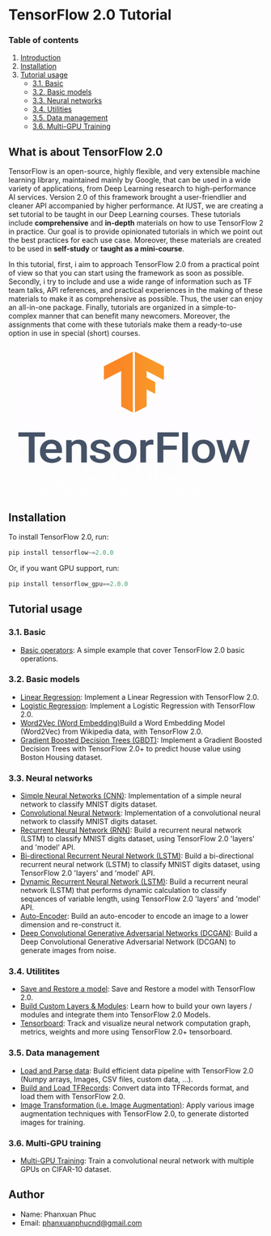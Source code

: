 # TensorFlow 2.0 Tutorial

### Table of contents

1. [Introduction](#intro)
2. [Installation](#installation)
3. [Tutorial usage](#tutorial)
    - [3.1. Basic](#basic)
    - [3.2. Basic models](#basic_models)
    - [3.3. Neural networks](#neural_nets)
    - [3.4. Utilities](#utilities)
    - [3.5. Data management](#data_management)
    - [3.6. Multi-GPU Training](#multi_gpu_training)

## <a name='intro'></a> What is about TensorFlow 2.0

TensorFlow is an open-source, highly flexible, and very extensible machine learning library, maintained mainly by Google, that can be used in a wide variety of applications, from Deep Learning research to high-performance AI services. Version 2.0 of this framework brought a user-friendlier and cleaner API accompanied by higher performance. At IUST, we are creating a set tutorial to be taught in our Deep Learning courses. These tutorials include **comprehensive** and **in-depth** materials on how to use TensorFlow 2 in practice. Our goal is to provide opinionated tutorials in which we point out the best practices for each use case. Moreover, these materials are created to be used in **self-study** or **taught as a mini-course**.

In this tutorial, first, i aim to approach TensorFlow 2.0 from a practical point of view so that you can start using the framework as soon as possible. Secondly, i try to include and use a wide range of information such as TF team talks, API references, and practical experiences in the making of these materials to make it as comprehensive as possible. Thus, the user can enjoy an all-in-one package. Finally, tutorials are organized in a simple-to-complex manner that can benefit many newcomers. Moreover, the assignments that come with these tutorials make them a ready-to-use option in use in special (short) courses.

<p align="center">
  <img src="imgs/tensorflow-2.0.gif" width="500" height="300" align="middle">
</p>

## <a name='installation'></a> Installation

To install TensorFlow 2.0, run:

```js
pip install tensorflow~=2.0.0
```

Or, if you want GPU support, run:

```js
pip install tensorflow_gpu==2.0.0
```

## <a name='tutorial'></a> Tutorial usage

### <a name='basic'></a> 3.1. Basic

- [Basic operators](): A simple example that cover TensorFlow 2.0 basic operations.

### <a name='basic_models'></a> 3.2. Basic models

- [Linear Regression](): Implement a Linear Regression with TensorFlow 2.0.
- [Logistic Regression](): Implement a Logistic Regression with TensorFlow 2.0.
- [Word2Vec (Word Embedding)]()Build a Word Embedding Model (Word2Vec) from Wikipedia data, with TensorFlow 2.0.
- [Gradient Boosted Decision Trees (GBDT)](): Implement a Gradient Boosted Decision Trees with TensorFlow 2.0+ to predict house value using Boston Housing dataset.

### <a name='neural_nets'></a> 3.3. Neural networks

- [Simple Neural Networks (CNN)](): Implementation of a simple neural network to classify MNIST digits dataset.
- [Convolutional Neural Network](): Implementation of a convolutional neural network to classify MNIST digits dataset.
- [Recurrent Neural Network (RNN)](): Build a recurrent neural network (LSTM) to classify MNIST digits dataset, using TensorFlow 2.0 'layers' and 'model' API.
- [Bi-directional Recurrent Neural Network (LSTM)](): Build a bi-directional recurrent neural network (LSTM) to classify MNIST digits dataset, using TensorFlow 2.0 'layers' and 'model' API.
- [Dynamic Recurrent Neural Network (LSTM)](): Build a recurrent neural network (LSTM) that performs dynamic calculation to classify sequences of variable length, using TensorFlow 2.0 'layers' and 'model' API.
- [Auto-Encoder](): Build an auto-encoder to encode an image to a lower dimension and re-construct it.
- [Deep Convolutional Generative Adversarial Networks (DCGAN)](): Build a Deep Convolutional Generative Adversarial Network (DCGAN) to generate images from noise.

### <a name='utilities'></a> 3.4. Utilitites

- [Save and Restore a model](): Save and Restore a model with TensorFlow 2.0.
- [Build Custom Layers & Modules](): Learn how to build your own layers / modules and integrate them into TensorFlow 2.0 Models.
- [Tensorboard](): Track and visualize neural network computation graph, metrics, weights and more using TensorFlow 2.0+ tensorboard.

### <a name='data_management'></a> 3.5. Data management

- [Load and Parse data](): Build efficient data pipeline with TensorFlow 2.0 (Numpy arrays, Images, CSV files, custom data, ...).
- [Build and Load TFRecords](): Convert data into TFRecords format, and load them with TensorFlow 2.0.
- [Image Transformation (i.e. Image Augmentation)](): Apply various image augmentation techniques with TensorFlow 2.0, to generate distorted images for training.

### <a name='multi_gpu_training'></a> 3.6. Multi-GPU training

- [Multi-GPU Training](): Train a convolutional neural network with multiple GPUs on CIFAR-10 dataset.


## Author

- Name: Phanxuan Phuc
- Email: phanxuanphucnd@gmail.com
